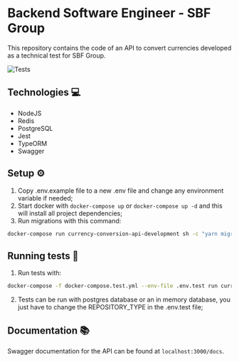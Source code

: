 # Backend Software Engineer - SBF Group

This repository contains the code of an API to convert currencies developed as a technical test for SBF Group.

![Tests](https://github.com/RaphaelBatagini/eng-gruposbf-backend-typescript/actions/workflows/test.yml/badge.svg?branch=main)

## Technologies :computer:

- NodeJS
- Redis
- PostgreSQL
- Jest
- TypeORM
- Swagger

## Setup :gear:

1. Copy .env.example file to a new .env file and change any environment variable if needed;
2. Start docker with `docker-compose up` or `docker-compose up -d` and this will install all project dependencies;
3. Run migrations with this command:
```sh
docker-compose run currency-conversion-api-development sh -c "yarn migration:run"
```

## Running tests :test_tube:
1. Run tests with:
```sh
docker-compose -f docker-compose.test.yml --env-file .env.test run currency-conversion-api-test
```

2. Tests can be run with postgres database or an in memory database, you just have to change the REPOSITORY_TYPE in the .env.test file;

## Documentation :books:
Swagger documentation for the API can be found at `localhost:3000/docs`.

